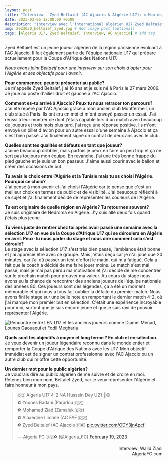 ```yaml
---
layout: post
title: "Interview - Zyed Beltaief (AC Ajaccio & Algérie U17): « Mon objectif c’est de gagner la Coupe d’Afrique »"
date: 2023-03-06 12:00:00 +0500
description: "Interview avec l'international algérien U17 Zyed Beltaief (AC Ajaccio)" # Add post description (optional)
img: 2023030_beltaief_zyed.jpg # Add image post (optional)
tags: [Algeria U17, Zyed Beltaief, Interview, AC Ajaccio] # add tag
---
```

Zyed Beltaief est un jeune joueur algérien de la région parisienne evoluant à l'AC Ajaccio. Il fait également partie de l'équipe nationale U17 qui prépare actuellement pour la Coupe d'Afrique des Nations U17.

*Nous avons joint Beltaeif pour une interview sur son choix d'opter pour l'Algérie et ses objectifs pour l'avenir.*

**Pour commencer, peux tu présenter au public?**<br>
Je m'appelle Zyed Beltaief, j'ai 16 ans et je suis né à Paris le 27 mars 2006. Je joue au poste d'ailier droit et gauche à l'AC Ajaccio.

**Comment es-tu arrivé à Ajaccio? Peux tu nous retracer ton parcours?**<br>
J'ai été repéré par l'AC Ajaccio grâce à mon ancien club Montfermeil, un club situé à Paris. Ils ont cru en moi et m'ont envoyé passer un essai. J'ai réussi à leur montrer ce dont j'étais capable lors d'un match avec beaucoup de joueurs et trois mois plus tard, j'ai reçu une réponse positive. Ils m'ont envoyé un billet d'avion pour un autre essai d'une semaine à Ajaccio et ça s'est bien passé. J'ai finalement signé un contrat de deux ans avec le club.

**Quelles sont tes qualités et défauts en tant que joueur?**<br>
J'aime beaucoup dribbler, mais parfois je peux en faire un peu trop et ça ne sert pas toujours mon équipe. En revanche, j'ai une très bonne frappe du pied gauche et je suis un bon passeur. J'aime aussi courir avec le ballon et créer des occasions de but.

**Tu avais le choix entre l’Algérie et la Tunisie mais tu as choisi l’Algérie. Pourquoi ce choix?**<br>
J'ai pensé à mon avenir et j'ai choisi l'Algérie car je pense que c'est un meilleur choix en termes de public et de visibilité. J'ai beaucoup réfléchi à ce sujet et j'ai finalement décidé de représenter les couleurs de l'Algérie.

**Tu est originaire de quelle région en Algérie? Tu retournes souvent?**<br>
Je suis originaire de Nedroma en Algérie. J'y suis allé deux fois quand j'étais plus jeune.

**Tu viens juste de rentrer chez toi après avoir passé une semaine avec la sélection U17 en vue de la Coupe d’Afrique U17 qui se déroulera en Algérie en avril. Peux-tu nous parler du stage et nous dire comment cela s’est déroulé?**<br>
Le stage avec la sélection U17 s'est très bien passé, l'ambiance était bonne et j'ai apprécié être avec ce groupe. Mais j'étais déçu car je n'ai joué que 20 minutes, car j'ai dû passer un test d'effort le matin, qui m'a fatigué. Cela a fait que le coach a décidé de me faire jouer moins. Le match s'est mal passé, mais je n'ai pas perdu ma motivation et j'ai décidé de me concentrer sur le prochain match pour prouver ma valeur.  Au cours du stage nous avons eu la chance de rencontrer des anciens joueurs de l'équipe nationale des années 80. Ces joueurs sont des légendes, ça a été un moment mémorable et qui nous a tous fait oublier la défaite du premier match. Nous avons fini le stage sur une belle note en remportant le dernier match 4-2, où j'ai marqué mon premier but en sélection. C'était une expérience incroyable pour moi, surtout que je suis encore jeune et que je suis ravi de pouvoir représenter l'Algérie.

![Rencontre entre l'EN U17 et les anciens joueurs comme Djamel Menad, Lounes Gaouaoui et Fodil Megharia]({{site.baseurl}}/assets/img/FpTHNaIaUAAzZpY.jpg)

**Quels sont tes objectifs à moyen et long terme ? En club et en sélection.**<br>
Je veux devenir un joueur légendaire reconnu dans le monde entier et remporter la Coupe d'Afrique des Nations avec les U17. Mon objectif immédiat est de signer un contrat professionnel avec l'AC Ajaccio ou un autre club qui m'offre cette opportunité.

**Un dernier mot pour le public algérien?**<br>
Je voudrais dire au public algérien de me suivre et de croire en moi. Retenez bien mon nom, Beltaief Zyed, car je veux représenter l'Algérie et faire honneur à mon pays.
<blockquote class="twitter-tweet"><p lang="ht" dir="ltr">🇩🇿 Algeria U17 4-2 NA Hussein Dey U21 🔴🟡<br>⚽️ Younes Badani (Paradou 🇩🇿)<br>⚽️ Mohamed Ziad (Zamalek 🇪🇬)<br>⚽️ Alaaedine Limane (AC FAF 🇩🇿)<br>⚽️ Zyed Beltaief (AC Ajaccio 🇫🇷) <a href="https://t.co/ODY3jnApcf">pic.twitter.com/ODY3jnApcf</a></p>&mdash; Algeria FC 🇩🇿⚽️ (@Algeria_FC) <a href="https://twitter.com/Algeria_FC/status/1627411002735173632?ref_src=twsrc%5Etfw">February 19, 2023</a></blockquote> <script async src="https://platform.twitter.com/widgets.js" charset="utf-8"></script>

<p style="text-align:right">Interview: Walid Ziani<br>AlgeriaFC.com</p>
